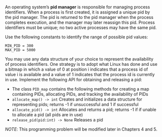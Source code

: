 An operating system’s **pid manager** is responsible for managing process identifiers. When a process is first created, it is assigned a unique pid by the pid manager. The pid is returned to the pid manager when the process completes execution, and the manager may later reassign this pid. Process identifiers must be unique; no two active processes may have the same pid.

Use the following constants to identify the range of possible pid values:

    MIN_PID = 300
    MAX_PID = 5000

You may use any data structure of your choice to represent the availability of process identifiers. One strategy is to adopt what Linux has done and use a bitmap in which a value of 0 at position i indicates that a process id of value i is available and a value of 1 indicates that the process id is currently in use.
Implement the following API for obtaining and releasing a pid:

- The class `PID_map` contains the following methods for creating a map containing PIDs, allocating PIDs, and tracking the availability of PIDs
- `allocate_map() -> int` Creates and initializes a data structure for representing pids; returns -1 if unsuccessful and 1 if successful
- `allocate_pid() -> int` Allocates and returns a pid; returns -1 if if unable to allocate a pid (all pids are in use)
- `release_pid(pid:int) -> None` Releases a pid

_NOTE_: This programming problem will be modified later in Chapters 4 and 5.
